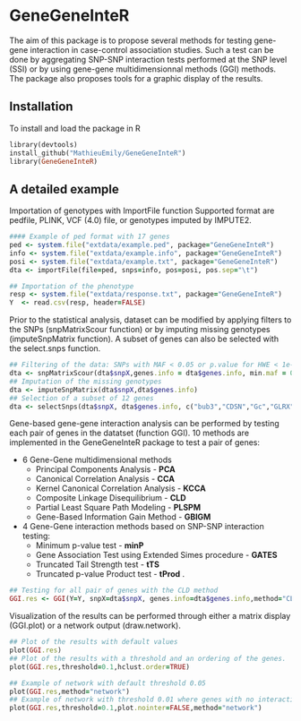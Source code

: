 # GeneGeneInteR
The aim of this package is to propose several methods for testing gene-gene interaction in case-control association studies. Such a test can be done by aggregating SNP-SNP interaction tests performed at the SNP level (SSI) or by using gene-gene multidimensionnal methods (GGI) methods. The package also proposes tools for a graphic display of the results.

## Installation
To install and load the package in R

```ruby
library(devtools)
install_github("MathieuEmily/GeneGeneInteR")
library(GeneGeneInteR)
```

## A detailed example
 
Importation of genotypes with ImportFile function
Supported format are pedfile, PLINK, VCF (4.0) file, or genotypes imputed by IMPUTE2.

```ruby
#### Example of ped format with 17 genes
ped <- system.file("extdata/example.ped", package="GeneGeneInteR")
info <- system.file("extdata/example.info", package="GeneGeneInteR")
posi <- system.file("extdata/example.txt", package="GeneGeneInteR")
dta <- importFile(file=ped, snps=info, pos=posi, pos.sep="\t")

## Importation of the phenotype
resp <- system.file("extdata/response.txt", package="GeneGeneInteR")
Y  <- read.csv(resp, header=FALSE)
```

Prior to the statistical analysis, dataset can be modified by applying filters to the SNPs (snpMatrixScour function) or by imputing missing genotypes (imputeSnpMatrix function). A subset of genes can also be selected with the select.snps function.


```ruby
## Filtering of the data: SNPs with MAF < 0.05 or p.value for HWE < 1e-3 are removed. No filtering is applied regarding missing data (call.rate=1).
dta <- snpMatrixScour(dta$snpX,genes.info = dta$genes.info, min.maf = 0.05, min.eq = 1e-3, call.rate = 1)
## Imputation of the missing genotypes
dta <- imputeSnpMatrix(dta$snpX,dta$genes.info)
## Selection of a subset of 12 genes
dta <- selectSnps(dta$snpX, dta$genes.info, c("bub3","CDSN","Gc","GLRX","PADI1","PADI2","PADI4","PADI6","PRKD3","PSORS1C1","SERPINA1","SORBS1"))
```

Gene-based gene-gene interaction analysis can be performed by testing each pair of genes in the datatset (function GGI). 10 methods are implemented in the GeneGeneInteR package to test a pair of genes: 
- 6 Gene-Gene multidimensional methods
	- Principal Components Analysis - **PCA**
	- Canonical Correlation Analysis - **CCA**
	- Kernel Canonical Correlation Analysis - **KCCA**
	- Composite Linkage Disequilibrium - **CLD**
	- Partial Least Square Path Modeling - **PLSPM**
	- Gene-Based Information Gain Method - **GBIGM**
- 4 Gene-Gene interaction methods based on SNP-SNP interaction testing:
	- Minimum p-value test - **minP**
	- Gene Association Test using Extended Simes procedure - **GATES**
	- Truncated Tail Strength test - **tTS** 
	- Truncated p-value Product test - **tProd**
.

```ruby
## Testing for all pair of genes with the CLD method
GGI.res <- GGI(Y=Y, snpX=dta$snpX, genes.info=dta$genes.info,method="CLD")
```
Visualization of the results can be performed through either a matrix display (GGI.plot) or a network output (draw.network).

```ruby
## Plot of the results with default values
plot(GGI.res)
## Plot of the results with a threshold and an ordering of the genes.
plot(GGI.res,threshold=0.1,hclust.order=TRUE)

## Example of network with default threshold 0.05
plot(GGI.res,method="network")
## Example of network with threshold 0.01 where genes with no interaction are not plotted (plot.nointer=FALSE)
plot(GGI.res,threshold=0.1,plot.nointer=FALSE,method="network")
```


